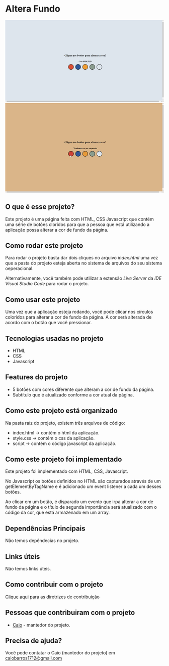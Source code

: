 # Altera Fundo
<p align="center">
<img src="./image/alterar-fundo-estatico.png" alt="tela inicial" width="800px"></img>
<img src="./image/alterar-fundo.gif" alt="tela inicial" width="600px"></img>  
</p>

## O que é esse projeto?
Este projeto é uma página feita com HTML, CSS Javascript que contém uma série de
botões cloridos para que a pessoa que está utilizando a aplicação possa alterar a
cor de fundo da página.

## Como rodar este projeto
Para rodar o projeto basta dar dois cliques no arquivo *index.html* uma  vez que a
pasta do projeto esteja aberta no sistema de arquivos do seu sistema oeperacional.

Alternativamente, você também pode utilizar a extensão *Live Server* da *IDE Visual
Studio Code* para rodar o projeto.

## Como usar este projeto
Uma vez que a aplicação esteja rodando, você pode clicar nos círculos coloridos
para alterar a cor de fundo da página. A cor será alterada de acordo com o 
botão que você pressionar.

## Tecnologias usadas no projeto
- HTML
- CSS
- Javascript

## Features do projeto
- 5 botões com cores diferente que alteram a cor de fundo da página.
- Subtítulo que é atualizado conforme a cor atual da página.

## Como este projeto está organizado
Na pasta raíz do projeto, existem três arquivos de código:
- index.html -> contém o html da aplicação.
- style.css -> contém o css da aplicação.
- script -> contém o código javascript da aplicação.

## Como este projeto foi implementado
Este projeto foi implementado com HTML, CSS, Javascript.

No Javascript os botões definidos no HTML são capturados através de
um getElementByTagName e é adicionado um event listener a cada um desses
botões.

Ao clicar em um botão, é disparado um evento que irpa alterar a cor
de fundo da página e o título de segunda importância será atualizado
com o código da cor, que está armazenado em um array.

## Dependências Principais
Não temos depêndecias no projeto.

## Links úteis
Não temos links úteis.

## Como contribuir com o projeto
[Clique aqui](./CONTRIBUTING.md) para as diretrizes de contribuição

## Pessoas que contribuiram com o projeto
- [Caio](github.com/caiosss) - mantedor do projeto.

## Precisa de ajuda?
Você pode contatar o Caio (mantedor do projeto) em caiobarros1712@gmail.com
